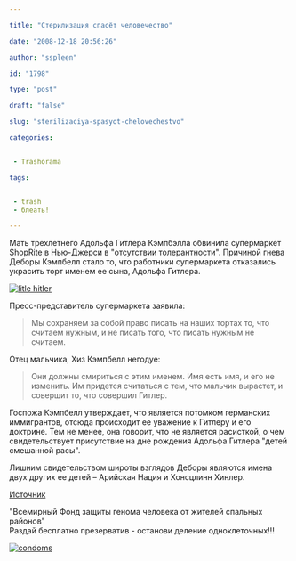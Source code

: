 ```yaml
---

title: "Стерилизация спасёт человечество"

date: "2008-12-18 20:56:26"

author: "sspleen"

id: "1798"

type: "post"

draft: "false"

slug: "sterilizaciya-spasyot-chelovechestvo"

categories:


 - Trashorama

tags:


 - trash
 - блеать!

---
```

Мать трехлетнего Адольфа Гитлера Кэмпбэлла обвинила супермаркет ShopRite в Нью-Джерси в "отсутствии толерантности". Причиной гнева Деборы Кэмпбелл стало то, что работники супермаркета отказались украсить торт именем ее сына, Адольфа Гитлера.  
  
[![](/uploads/2012/05/litle-hitler.jpg "litle hitler")](/2008/12/sterilizaciya-spasyot-chelovechestvo/litle-hitler/)  
  
Пресс-представитель супермаркета заявила:  

> Мы сохраняем за собой право писать на наших тортах то, что считаем нужным, и не писать того, что писать нужным не считаем.

  
Отец мальчика, Хиз Кэмпбелл негодуе:  

> Они должны смириться с этим именем. Имя есть имя, и его не изменить. Им придется считаться с тем, что мальчик вырастет, и совершит то, что совершил Гитлер.

  
Госпожа Кэмпбелл утверждает, что является потомком германских иммигрантов, отсюда происходит ее уважение к Гитлеру и его доктрине. Тем не менее, она говорит, что не является расисткой, о чем свидетельствует присутствие на дне рождения Адольфа Гитлера "детей смешанной расы".  
  
Лишним свидетельством широты взглядов Деборы являются имена двух других ее детей – Арийская Нация и Хонсцлинн Хинлер.  
  
[Источник](http://www.mignews.com/news/society/world/171208_141836_74119.html)  

  
"Всемирный Фонд защиты генома человека от жителей спальных районов"  
Раздай бесплатно презерватив - останови деление одноклеточных!!!

  

[![](/uploads/2012/05/condoms.jpg "condoms")](/2008/12/sterilizaciya-spasyot-chelovechestvo/condoms/)